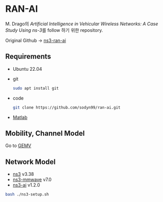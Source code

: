 # RAN-AI

M. Drago의 *Artificial Intelligence in Vehicular Wireless Networks: A Case Study Using ns-3*를 follow 하기 위한 repository.

Original Github &rarr; [ns3-ran-ai](https://github.com/signetlabdei/ns3-ran-ai)

## Requirements

- Ubuntu 22.04

- git

    ```bash
    sudo apt install git
    ```

- code

    ```bash
    git clone https://github.com/sodyn99/ran-ai.git
    ```

- [Matlab](https://kr.mathworks.com/downloads/)

## Mobility, Channel Model

Go to [GEMV](/GEMV/README.md)

## Network Model

- [ns3](https://www.nsnam.org/releases/ns-3-38/documentation/) v3.38
- [ns3-mmwave](https://github.com/nyuwireless-unipd/ns3-mmwave.git) v7.0
- [ns3-ai](https://github.com/hust-diangroup/ns3-ai.git) v1.2.0

```bash
bash ./ns3-setup.sh
```